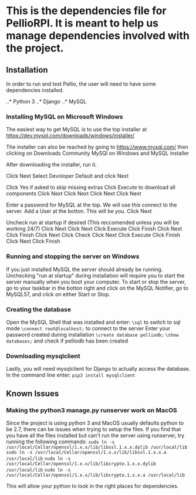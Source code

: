 # This is the dependencies file for PellioRPI. It is meant to help us manage dependencies involved with the project. 

## Installation 
In order to run and test Pellio, the user will need to have some dependencies installed. 

..* Python 3
..* Django
..* MySQL 


### Installing MySQL on Microsoft Windows
The easiest way to get MySQL is to use the top installer at https://dev.mysql.com/downloads/windows/installer/

The installer can also be reached by going to https://www.mysql.com/ then clicking on
Downloads
Community
MySQl on Windows
and MySQL installer

After downloading the installer, run it.

Click Next
Select Devoloper Default and click Next

Click Yes if asked to skip missing extras
Click Execute to download all components
Click Next
Click Next
Click Next
Click Next

Enter a password for MySQL at the top. We will use this connect to the server.
Add a User at the botton. This will be you.
Click Next

Uncheck run at startup if desired (This reccomended unless you will be working 24/7)
Click Next
Click Next
Click Execute
Click Finish
Click Next
Click Finish
Click Next
Click Check
Click Next
Click Execute
Click Finish
Click Next
Click Finish

### Running and stopping the server on Windows
If you just installed MySQL the server should already be running. Unchecking "run at startup" during installation will require you to start the server manually when you boot your computer.
To start or stop the server, go to your taskbar in the botton right and click on the MySQL Notifier, go to MySQL57, and click on either Start or Stop.

### Creating the database
Open the MySQL Shell that was installed and enter:
`\sql` to switch to sql mode
`\connect root@localhost;` to connect to the server
Enter your password created during installation
`\create database pelliodb;`
`\show databases;` and check if pelliodb has been created

### Downloading mysqlclient
Lastly, you will need mysqlclient for Django to actually access the database.
In the command line enter:
`pip3 install mysqlclient`



## Known Issues 
### Making the python3 manage.py runserver work on MacOS
Since the project is using python 3 and MacOS usually defaults python to be 2.7, there can be issues when trying to setup the files. If you find that you have all the files installed but can't run the server using runserver, try running the following commands: 
`sudo ln -s /usr/local/Cellar/openssl/1.x.x/lib/libssl.1.x.x.dylib /usr/local/lib`
`sudo ln -s /usr/local/Cellar/openssl/1.x.x/lib/libssl.1.x.x.a /usr/local/lib`
`sudo ln -s /usr/local/Cellar/openssl/1.x.x/lib/libcrypto.1.x.x.dylib /usr/local/lib`
`sudo ln -s /usr/local/Cellar/openssl/1.x.x/lib/libcrypto.1.x.x.a /usr/local/lib`

This will allow your python to look in the right places for dependencies. 
